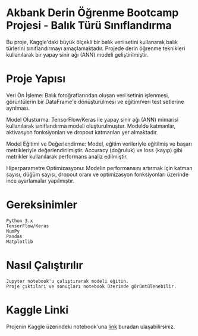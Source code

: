 # Akbank Derin Öğrenme Bootcamp Projesi - Balık Türü Sınıflandırma

Bu proje, Kaggle'daki büyük ölçekli bir balık veri setini kullanarak balık türlerini sınıflandırmayı amaçlamaktadır. Projede derin öğrenme teknikleri kullanılarak bir yapay sinir ağı (ANN) modeli geliştirilmiştir.

# Proje Yapısı

Veri Ön İşleme: Balık fotoğraflarından oluşan veri setinin işlenmesi, görüntülerin bir DataFrame'e dönüştürülmesi ve eğitim/veri test setlerine ayrılması.

Model Oluşturma: TensorFlow/Keras ile yapay sinir ağı (ANN) mimarisi kullanılarak sınıflandırma modeli oluşturulmuştur. Modelde katmanlar, aktivasyon fonksiyonları ve dropout katmanları yer almaktadır.

Model Eğitimi ve Değerlendirme: Model, eğitim verileriyle eğitilmiş ve başarı metrikleriyle değerlendirilmiştir. Accuracy (doğruluk) ve loss (kayıp) gibi metrikler kullanılarak performans analiz edilmiştir.

Hiperparametre Optimizasyonu: Modelin performansını artırmak için katman sayısı, düğüm sayısı, dropout oranı ve optimizasyon fonksiyonları üzerinde ince ayarlamalar yapılmıştır.

# Gereksinimler

    Python 3.x
    TensorFlow/Keras
    NumPy
    Pandas
    Matplotlib

# Nasıl Çalıştırılır

    Jupyter notebook'u çalıştırarak modeli eğitin.
    Proje çıktıları ve sonuçları notebook üzerinde görüntülenebilir.

# Kaggle Linki

Projenin Kaggle üzerindeki notebook'una [link](https://www.kaggle.com/code/enescatal/akbank-derin-renme-proje#Ad%C4%B1m-2:-Verileri-g%C3%B6rselle%C5%9Ftirme) buradan ulaşabilirsiniz.
